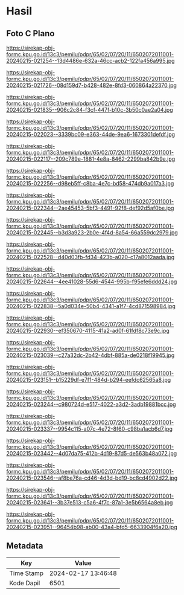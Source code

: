 # Hasil

## Foto C Plano

https://sirekap-obj-formc.kpu.go.id/13c3/pemilu/pdpr/65/02/07/20/11/6502072011001-20240215-021254--13d4486e-632a-46cc-acb2-122fa456a995.jpg

https://sirekap-obj-formc.kpu.go.id/13c3/pemilu/pdpr/65/02/07/20/11/6502072011001-20240215-021726--08d159d7-b428-482e-8fd3-060864a22370.jpg

https://sirekap-obj-formc.kpu.go.id/13c3/pemilu/pdpr/65/02/07/20/11/6502072011001-20240215-021835--906c2c84-f3cf-447f-b10c-3b50c0ae2a04.jpg

https://sirekap-obj-formc.kpu.go.id/13c3/pemilu/pdpr/65/02/07/20/11/6502072011001-20240215-022023--3339bc09-e363-44de-9ea6-1673301defdf.jpg

https://sirekap-obj-formc.kpu.go.id/13c3/pemilu/pdpr/65/02/07/20/11/6502072011001-20240215-022117--209c789e-1881-4e8a-8462-2299ba842b9e.jpg

https://sirekap-obj-formc.kpu.go.id/13c3/pemilu/pdpr/65/02/07/20/11/6502072011001-20240215-022256--d98eb5ff-c8ba-4e7c-bd58-474db9a017a3.jpg

https://sirekap-obj-formc.kpu.go.id/13c3/pemilu/pdpr/65/02/07/20/11/6502072011001-20240215-022344--2ae45453-5bf3-4491-92f8-def92d5af0be.jpg

https://sirekap-obj-formc.kpu.go.id/13c3/pemilu/pdpr/65/02/07/20/11/6502072011001-20240215-022445--b3d3a923-2b0e-4f4d-8a54-66a559dc2979.jpg

https://sirekap-obj-formc.kpu.go.id/13c3/pemilu/pdpr/65/02/07/20/11/6502072011001-20240215-022528--d40d03fb-fd34-423b-a020-c17a8012aada.jpg

https://sirekap-obj-formc.kpu.go.id/13c3/pemilu/pdpr/65/02/07/20/11/6502072011001-20240215-022644--4ee41028-55d6-4544-995b-f95efe6ddd24.jpg

https://sirekap-obj-formc.kpu.go.id/13c3/pemilu/pdpr/65/02/07/20/11/6502072011001-20240215-022838--5a0d034e-50b4-4341-a1f7-4cd871598984.jpg

https://sirekap-obj-formc.kpu.go.id/13c3/pemilu/pdpr/65/02/07/20/11/6502072011001-20240215-022930--ef350670-4115-41a2-ad0f-61fdf8c73e9c.jpg

https://sirekap-obj-formc.kpu.go.id/13c3/pemilu/pdpr/65/02/07/20/11/6502072011001-20240215-023039--c27a32dc-2b42-4dbf-885a-de0218f19945.jpg

https://sirekap-obj-formc.kpu.go.id/13c3/pemilu/pdpr/65/02/07/20/11/6502072011001-20240215-023151--b15229df-e7f1-484d-b294-eefdc62565a8.jpg

https://sirekap-obj-formc.kpu.go.id/13c3/pemilu/pdpr/65/02/07/20/11/6502072011001-20240215-023244--c980724d-e517-4022-a3d2-3adb19881bcc.jpg

https://sirekap-obj-formc.kpu.go.id/13c3/pemilu/pdpr/65/02/07/20/11/6502072011001-20240215-023337--9954c115-a07c-4e72-8f60-c98ba1acb6d7.jpg

https://sirekap-obj-formc.kpu.go.id/13c3/pemilu/pdpr/65/02/07/20/11/6502072011001-20240215-023442--4d07da75-412b-4d19-87d5-de563b48a072.jpg

https://sirekap-obj-formc.kpu.go.id/13c3/pemilu/pdpr/65/02/07/20/11/6502072011001-20240215-023546--af8be76a-cd46-4d3d-bd19-bc8cd4902d22.jpg

https://sirekap-obj-formc.kpu.go.id/13c3/pemilu/pdpr/65/02/07/20/11/6502072011001-20240215-023641--3b37e513-c5a6-4f7c-87a1-3e5b6564a8eb.jpg

https://sirekap-obj-formc.kpu.go.id/13c3/pemilu/pdpr/65/02/07/20/11/6502072011001-20240215-023951--96454b98-ab00-43a4-bfd5-6633904f6a20.jpg


## Metadata

| Key        | Value               |
| ---------- | ------------------- |
| Time Stamp | 2024-02-17 13:46:48 |
| Kode Dapil | 6501                |



